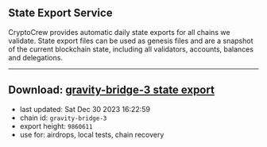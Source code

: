 ## State Export Service
CryptoCrew provides automatic daily state exports for all chains we validate. State export files can be used as genesis files and are a snapshot of the current blockchain state, including all validators, accounts, balances and delegations.

---
**Download: [gravity-bridge-3 state export](https://dl.ccvalidators.com/SERVICE/gravitybridge/gravity-bridge-3_export_9860611.json)**
---

- last updated: Sat Dec 30 2023 16:22:59
- chain id: `gravity-bridge-3`
- export height: `9860611`
- use for: airdrops, local tests, chain recovery
